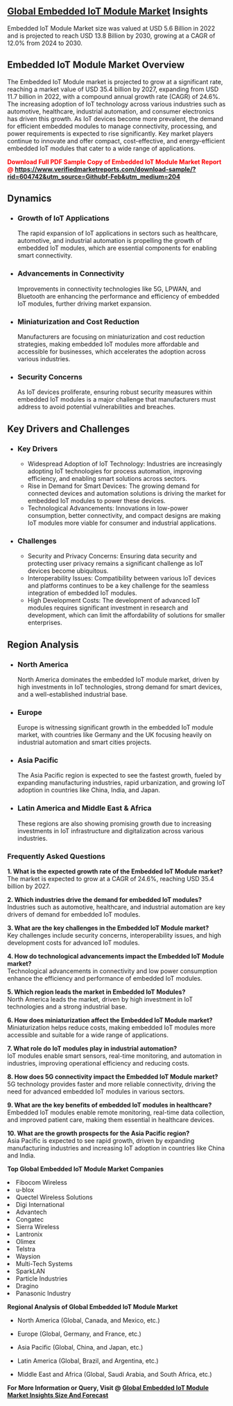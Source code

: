 <h2><a href="https://www.verifiedmarketreports.com/download-sample/?rid=604742&amp;utm_source=Githubf&amp;utm_medium=204" target="_blank">Global Embedded IoT Module Market</a> Insights</h2><p>Embedded IoT Module Market size was valued at USD 5.6 Billion in 2022 and is projected to reach USD 13.8 Billion by 2030, growing at a CAGR of 12.0% from 2024 to 2030.</p><p> <h2>Embedded IoT Module Market Overview</h2> <p>The Embedded IoT Module market is projected to grow at a significant rate, reaching a market value of USD 35.4 billion by 2027, expanding from USD 11.7 billion in 2022, with a compound annual growth rate (CAGR) of 24.6%. The increasing adoption of IoT technology across various industries such as automotive, healthcare, industrial automation, and consumer electronics has driven this growth. As IoT devices become more prevalent, the demand for efficient embedded modules to manage connectivity, processing, and power requirements is expected to rise significantly. Key market players continue to innovate and offer compact, cost-effective, and energy-efficient embedded IoT modules that cater to a wide range of applications.</p> <p><strong><p><span class=""><span style="color: #ff0000;"><strong>Download Full PDF Sample Copy of Embedded IoT Module Market Report</strong> @ </span><a href="https://www.verifiedmarketreports.com/download-sample/?rid=604742&amp;utm_source=Githubf-Feb&amp;utm_medium=204" target="_blank">https://www.verifiedmarketreports.com/download-sample/?rid=604742&amp;utm_source=Githubf-Feb&amp;utm_medium=204</a></span></p></strong></p> <h2>Dynamics</h2> <ul> <li><h3>Growth of IoT Applications</h3> The rapid expansion of IoT applications in sectors such as healthcare, automotive, and industrial automation is propelling the growth of embedded IoT modules, which are essential components for enabling smart connectivity.</li> <li><h3>Advancements in Connectivity</h3> Improvements in connectivity technologies like 5G, LPWAN, and Bluetooth are enhancing the performance and efficiency of embedded IoT modules, further driving market expansion.</li> <li><h3>Miniaturization and Cost Reduction</h3> Manufacturers are focusing on miniaturization and cost reduction strategies, making embedded IoT modules more affordable and accessible for businesses, which accelerates the adoption across various industries.</li> <li><h3>Security Concerns</h3> As IoT devices proliferate, ensuring robust security measures within embedded IoT modules is a major challenge that manufacturers must address to avoid potential vulnerabilities and breaches.</li> </ul> <h2>Key Drivers and Challenges</h2> <ul> <li><h3>Key Drivers</h3> <ul> <li>Widespread Adoption of IoT Technology: Industries are increasingly adopting IoT technologies for process automation, improving efficiency, and enabling smart solutions across sectors.</li> <li>Rise in Demand for Smart Devices: The growing demand for connected devices and automation solutions is driving the market for embedded IoT modules to power these devices.</li> <li>Technological Advancements: Innovations in low-power consumption, better connectivity, and compact designs are making IoT modules more viable for consumer and industrial applications.</li> </ul> </li> <li><h3>Challenges</h3> <ul> <li>Security and Privacy Concerns: Ensuring data security and protecting user privacy remains a significant challenge as IoT devices become ubiquitous.</li> <li>Interoperability Issues: Compatibility between various IoT devices and platforms continues to be a key challenge for the seamless integration of embedded IoT modules.</li> <li>High Development Costs: The development of advanced IoT modules requires significant investment in research and development, which can limit the affordability of solutions for smaller enterprises.</li> </ul> </li> </ul> <h2>Region Analysis</h2> <ul> <li><h3>North America</h3> North America dominates the embedded IoT module market, driven by high investments in IoT technologies, strong demand for smart devices, and a well-established industrial base.</li> <li><h3>Europe</h3> Europe is witnessing significant growth in the embedded IoT module market, with countries like Germany and the UK focusing heavily on industrial automation and smart cities projects.</li> <li><h3>Asia Pacific</h3> The Asia Pacific region is expected to see the fastest growth, fueled by expanding manufacturing industries, rapid urbanization, and growing IoT adoption in countries like China, India, and Japan.</li> <li><h3>Latin America and Middle East & Africa</h3> These regions are also showing promising growth due to increasing investments in IoT infrastructure and digitalization across various industries.</li> </ul> <h3>Frequently Asked Questions</h3> <p><strong>1. What is the expected growth rate of the Embedded IoT Module market?</strong><br>The market is expected to grow at a CAGR of 24.6%, reaching USD 35.4 billion by 2027.</p> <p><strong>2. Which industries drive the demand for embedded IoT modules?</strong><br>Industries such as automotive, healthcare, and industrial automation are key drivers of demand for embedded IoT modules.</p> <p><strong>3. What are the key challenges in the Embedded IoT Module market?</strong><br>Key challenges include security concerns, interoperability issues, and high development costs for advanced IoT modules.</p> <p><strong>4. How do technological advancements impact the Embedded IoT Module market?</strong><br>Technological advancements in connectivity and low power consumption enhance the efficiency and performance of embedded IoT modules.</p> <p><strong>5. Which region leads the market in Embedded IoT Modules?</strong><br>North America leads the market, driven by high investment in IoT technologies and a strong industrial base.</p> <p><strong>6. How does miniaturization affect the Embedded IoT Module market?</strong><br>Miniaturization helps reduce costs, making embedded IoT modules more accessible and suitable for a wide range of applications.</p> <p><strong>7. What role do IoT modules play in industrial automation?</strong><br>IoT modules enable smart sensors, real-time monitoring, and automation in industries, improving operational efficiency and reducing costs.</p> <p><strong>8. How does 5G connectivity impact the Embedded IoT Module market?</strong><br>5G technology provides faster and more reliable connectivity, driving the need for advanced embedded IoT modules in various sectors.</p> <p><strong>9. What are the key benefits of embedded IoT modules in healthcare?</strong><br>Embedded IoT modules enable remote monitoring, real-time data collection, and improved patient care, making them essential in healthcare devices.</p> <p><strong>10. What are the growth prospects for the Asia Pacific region?</strong><br>Asia Pacific is expected to see rapid growth, driven by expanding manufacturing industries and increasing IoT adoption in countries like China and India.</p> </p><p><strong>Top Global Embedded IoT Module Market Companies</strong></p><div data-test-id=""><p><li>Fibocom Wireless</li><li> u-blox</li><li> Quectel Wireless Solutions</li><li> Digi International</li><li> Advantech</li><li> Congatec</li><li> Sierra Wireless</li><li> Lantronix</li><li> Olimex</li><li> Telstra</li><li> Waysion</li><li> Multi-Tech Systems</li><li> SparkLAN</li><li> Particle Industries</li><li> Dragino</li><li> Panasonic Industry</li></p><div><strong>Regional Analysis of&nbsp;Global Embedded IoT Module Market</strong></div><ul><li dir="ltr"><p dir="ltr">North America&nbsp;(Global, Canada, and Mexico, etc.)</p></li><li dir="ltr"><p dir="ltr">Europe (Global, Germany, and France, etc.)</p></li><li dir="ltr"><p dir="ltr">Asia Pacific&nbsp;(Global, China, and Japan, etc.)</p></li><li dir="ltr"><p dir="ltr">Latin America&nbsp;(Global, Brazil, and Argentina, etc.)</p></li><li dir="ltr">Middle East and Africa&nbsp;(Global, Saudi Arabia, and South Africa, etc.)</li></ul><p><strong>For More Information or Query, Visit @&nbsp;</strong><strong><a href="https://www.verifiedmarketreports.com/product/embedded-iot-module-market/?utm_source=Githubf&amp;utm_medium=204" target="_blank">Global Embedded IoT Module Market Insights Size And Forecast</a></strong></p></div>
